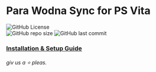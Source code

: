 # Para Wodna Sync for PS Vita

![GitHub License](https://img.shields.io/github/license/PW-Sync/pwsync-vita)
<br>
![GitHub repo size](https://img.shields.io/github/repo-size/PW-Sync/pwsync-vita)
![GitHub last commit](https://img.shields.io/github/last-commit/PW-Sync/pwsync-vita)

### [Installation & Setup Guide](https://pw-sync.github.io/guides/ps-vita.html)

###### giv us a ⭐️ pleas.
